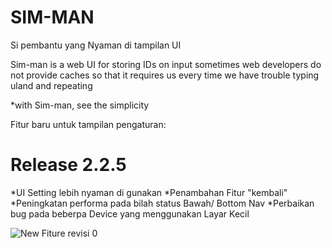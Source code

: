 # SIM-MAN
Si pembantu yang Nyaman di tampilan UI

Sim-man is a web UI for storing IDs on input sometimes
web developers do not provide caches so that it requires us every time we have trouble typing uland and repeating

   *with Sim-man, see the simplicity
    
Fitur baru untuk tampilan pengaturan:

 # Release 2.2.5   
   *UI Setting lebih nyaman di gunakan
   *Penambahan Fitur "kembali"
   *Peningkatan performa pada bilah status Bawah/ Bottom Nav
   *Perbaikan bug pada beberpa Device yang menggunakan Layar Kecil
    
![New Fiture revisi 0](https://user-images.githubusercontent.com/31203402/173829852-ccd51c5b-37d4-4a67-9eb4-b5d9939b6029.jpg)
